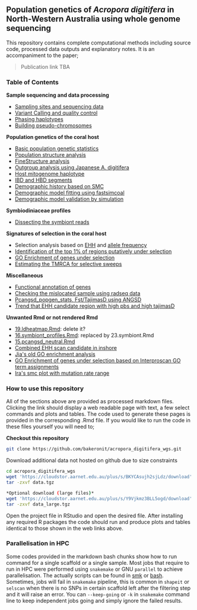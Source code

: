## Population genetics of *Acropora digitifera* in North-Western Australia using whole genome sequencing

This repository contains complete computational methods including source code, processed data outputs and explanatory notes.  It is an accompaniment to the paper;

> Publication link TBA


### Table of Contents

**Sample sequencing and data processing**
- [Sampling sites and sequencing data](01.sample_information.md)
- [Variant Calling and quality control](02.quality_control.md)
- [Phasing haplotypes](03.phasing.md)
- [Building pseudo-chromosomes](x30.ragtag_scaffolding.md)

**Population genetics of the coral host**
- [Basic population genetic statistics](04.popgen_stats.md)
- [Population structure analysis](05.population_structure.md)
- [FineStructure analysis](x20.finestructure.md)
- [Outgroup analysis using Japanese A. digitifera](x10.outgroup_analysis.md)
- [Host mitogenome haplotype](24.host_mitogenome.md)
- [IBD and HBD segments](06.ibd_hbd.md)
- [Demographic history based on SMC](07.demographic_history.md)
- [Demographic model fitting using fastsimcoal](22a.fastsimcoal_fitting.md)
- [Demographic model validation by simulation](22b.fastsimcoal_sim.md)

**Symbiodiniaceae profiles**
- [Dissecting the symbiont reads](23.symbionts.md)

**Signatures of selection in the coral host**
- Selection analysis based on [EHH](08.ehh_stats.md) and [allele frequency](12.pcangsd_selection.md)
- [Identification of the top 1% of regions putatively under selection](10.identify_selective_genomic_windows.md)
- [GO Enrichment of genes under selection](11.GO_enrichment.md)
- [Estimating the TMRCA for selective sweeps](17.dating_the_selection.md)


**Miscellaneous**
- [Functional annotation of genes](09.annotate_genes.md)
- [Checking the mislocated sample using radseq data](18.radseq_check.md)
- [Pcangsd_popgen_stats, Fst/TajimasD using ANGSD](13.popgen_stats_angsd.md)
- [Trend that EHH candidate region with high pbs and high tajimasD](14.ehh_pbs_pcangsd.md)



**Unwanted Rmd or not rendered Rmd**
- [19.ldheatmap.Rmd](19.ldheatmap.Rmd): delete it?
- [16.symbiont_profiles.Rmd](16.symbiont_profiles.Rmd): replaced by 23.symbiont.Rmd
- [15.pcangsd_neutral.Rmd](15.pcangsd_neutral.Rmd)
- [Combined EHH scan candidate in inshore](20.inshore_candidate_genes.md)
- [Jia's old GO enrichment analysis](21.functional_enrichment.md)
- [GO Enrichment of genes under selection based on Interproscan GO term assignments](x40.GO_ipr_enrichment.md)
- [Ira's smc plot with mutation rate range](x50.smc_files.md)


### How to use this repository
All of the sections above are provided as processed markdown files. Clicking the link should display a web readable page with text, a few select commands and plots and tables. The code used to generate these pages is provided in the corresponding .Rmd file. If you would like to run the code in these files yourself you will need to;

**Checkout this repository**

```bash
git clone https://github.com/bakeronit/acropora_digitifera_wgs.git
```

Download additional data not hosted on github due to size constraints

```bash
cd acropora_digitifera_wgs
wget 'https://cloudstor.aarnet.edu.au/plus/s/BKYCAsujh2sjLdz/download' -O data.tgz
tar -zxvf data.tgz 

*Optional download (large files)*
wget 'https://cloudstor.aarnet.edu.au/plus/s/Y9Vjkmz3BLL5ogd/download' -O data_large.tgz
tar -zxvf data_large.tgz 
```

Open the project file in RStudio and open the desired file. After installing any required R packages the code should run and produce plots and tables identical to those shown in the web links above.

### Parallelisation in HPC
Some codes provided in the markdown bash chunks show how to run command for a single scaffold or a single sample. Most jobs that require to run in HPC were performed using `snakemake` or GNU `parallel` to achieve parallelisation. The actually scripts can be found in [smk](scripts/smk) or [bash](scripts/bash). Sometimes, jobs will fail in `snakemake` pipeline, this is common in `shapeit` or `selscan` when there is no SNPs in certain scaffold left after the filtering step and it will raise an error. You can `--keep-going` or `-k` in `snakemake` command line to keep independent jobs going and simply ignore the failed results.
